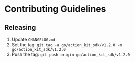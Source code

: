 # Contributing Guidelines

## Releasing

 1. Update `CHANGELOG.md`
 2. Set the tag: `git tag -a go/action_kit_sdk/v1.2.0 -m go/action_kit_sdk/v1.2.0`
 3. Push the tag: `git push origin go/action_kit_sdk/v1.2.0`